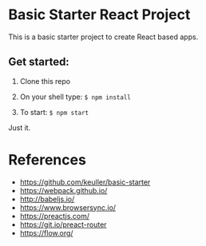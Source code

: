 # Basic Starter React Project

This is a basic starter project to create React based apps.

## Get started:

1. Clone this repo

2. On your shell type: ```$ npm install```

3. To start: ```$ npm start```

Just it.

# References

- https://github.com/keuller/basic-starter
- https://webpack.github.io/
- http://babeljs.io/
- https://www.browsersync.io/
- https://preactjs.com/
- https://git.io/preact-router
- https://flow.org/

